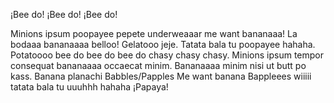 ¡Bee do! ¡Bee do! ¡Bee do!



Minions ipsum poopayee pepete underweaaar me want bananaaa! La bodaaa bananaaaa belloo! Gelatooo jeje.
Tatata bala tu poopayee hahaha. Potatoooo bee do bee do bee do chasy chasy chasy.
Minions ipsum tempor consequat bananaaaa occaecat minim. Bananaaaa minim nisi ut butt po kass.
Banana planachi
Babbles/Papples
Me want banana
Bappleees
wiiiii
tatata bala
tu uuuhhh hahaha
¡Papaya!
